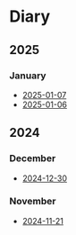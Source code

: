 # Diary

## 2025

### January

- [2025-01-07](2025-01-07)
- [2025-01-06](2025-01-06)

## 2024

### December

- [2024-12-30](2024-12-30)

### November

- [2024-11-21](2024-11-21)
